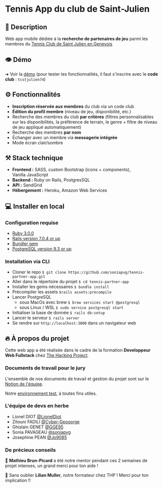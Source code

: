 # Tennis App du club de Saint-Julien

## 🎾 Description

Web app mobile dédiée à la **recherche de partenaires de jeu** parmi les membres du [Tennis Club de Saint Julien en Genevois](http://www.tcstjulien74.fr)

## 👁 Démo

➜ Voir la [démo](https://tennis-club-partner.herokuapp.com) (pour tester les fonctionnalités, il faut s'inscrire avec le **code club** : `tcstjulien74`)

## ⚙️ Fonctionnalités

- **Inscription réservée aux membres** du club via un code club
- **Édition du profil membre** (niveau de jeu, disponibilité, etc.)
- Recherche des membres du club **par critères** (filtres personnalisables sur les disponibilités, la préférence de terrain, le genre + filtre de niveau de jeu appliqué automatiquement)
- Recherche des membres **par nom**
- Échanger avec un membre via **messagerie intégrée**
- Mode écran clair/sombre

## ⚒ Stack technique

- **Frontend :** SASS, custom Bootstrap (icons + components), Vanilla JavaScript
- **Backend :** Ruby on Rails, PostgresSQL
- **API :** SendGrid
- **Hébergement :** Heroku, Amazon Web Services

## 💻 Installer en local

### Configuration requise

- [Ruby 3.0.0](https://www.ruby-lang.org)
- [Rails version 7.0.4 or up](https://rubyonrails.org)
- [Bundler gem](https://bundler.io)
- [PostgreSQL version 9.3 or up](https://www.postgresql.org)

### Installation via CLI
- Cloner le repo `$ git clone https://github.com/soniapvg/tennis-partner-app.git`
- Aller dans le répertoire du projet `$ cd tennis-partner-app`
- Installer les gems nécessaires `$ bundle install`
- Précompiler les assets `$rails assets:precompile`
- Lancer PostgreSQL
   - sous MacOs avec brew `$ brew services start @postgresql`
   - sous Linux / WSL `$ sudo service postgresql start`
- Initialiser la base de donnée `$ rails db:setup`
- Lancer le serveur `$ rails server`
- Se rendre sur `http://localhost:3000` dans un navigateur web

## 🔥 À propos du projet

Cette web app a été réalisée dans le cadre de la formation **Developpeur Web Fullstack** chez [The Hacking Project](https://www.thehackingproject.org).

### Documents de travail pour le jury

L'ensemble de nos documents de travail et gestion du projet sont sur le [Notion de l'équipe](https://soniapavageau.notion.site/Tennis-Partner-App-6574cdda25824fd190b889eb17453a27).

Notre [environnement test](https://tennis-club-partner-staging.herokuapp.com), à toutes fins utiles.

### L'équipe de devs en herbe

- Lionel DIOT [@LionelDiot](https://www.github.com/LionelDiot)
- Zitouni FADILI [@Cyber-Geooorge](https://www.github.com/Cyber-Geooorge)
- Ghislain GENET [@GGE95](https://www.github.com/GGE95)
- Sonia PAVAGEAU [@soniapvg](https://www.github.com/soniapvg)
- Josephine PEAN [@Jo9085](https://www.github.com/Jo9085)

### De précieux conseils

🙏 **Mathieu Brun-Picard** a été notre mentor pendant ces 2 semaines de projet intenses, un grand merci pour ton aide !

🙌 Sans oublier **Lilian Muller**, notre formateur chez THP ! Merci pour ton implication !!

